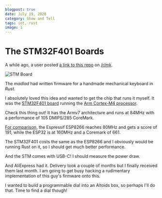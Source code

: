 ```yaml
---
blogpost: true
date: July 19, 2020
category: Show and Tell
tags: iot, rust
image: 1
---
```

# The STM32F401 Boards

A while ago, a user posted [a link to this repo](https://github.com/TeXitoi/keyberon)
on [/r/mk](https://www.reddit.com/r/mk).

![STM Board](/assets/images/posts/iot/stm32f401.png)

The *madlad* had written firmware for a handmade mechanical keyboard in *Rust*.

I absolutely loved this idea and wanted to get the chip that runs it myself. It
was the [STM32F401 board](https://www.st.com/en/microcontrollers-microprocessors/stm32f401.html)
running the [Arm Cortex-M4 processor](https://developer.arm.com/ip-products/processors/cortex-m/cortex-m4).

Check this thing out! It has the Armv7 architecture and runs at 84MHz with a
performance of 105 DMIPS/285 CoreMark.

[For comparison,](https://www.eembc.org/viewer/?benchmark_seq=13243,13244) the
Espressif ESP8266 reaches 80MHz and gets a score of 191, while the ESP32 is at
160MHz and a Coremark of 661.

The STM32F401 costs the same as the ESP8266 and I obviously would be running
Rust on it, so I should get much better performance.

And the STM comes with USB-C! I should measure the power draw.

And AliExpress had it. Delivery took a couple of months but I finally received
them last month. I am going to get busy hacking a rudimentary implementation of
this guy's firmware onto this.

I wanted to build a programmable dial into an Altoids box, so perhaps I'll do
that. Time to find a dial though!
